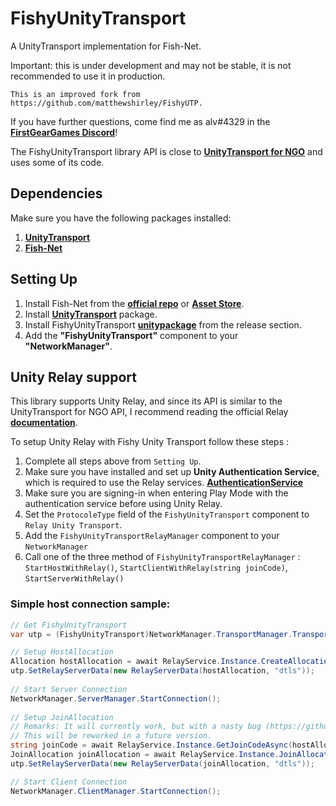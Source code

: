 
# FishyUnityTransport

A UnityTransport implementation for Fish-Net.

Important: this is under development and may not be stable, it is not recommended to use it in production.

	This is an improved fork from https://github.com/matthewshirley/FishyUTP.

If you have further questions, come find me as alv#4329 in the **[FirstGearGames Discord](https://discord.gg/Ta9HgDh4Hj)**!

The FishyUnityTransport library API is close to **[UnityTransport for NGO](https://github.com/Unity-Technologies/com.unity.netcode.gameobjects/tree/develop/com.unity.netcode.gameobjects/Runtime/Transports/UTP)** and uses some of its code.

## Dependencies
Make sure you have the following packages installed:
1. **[UnityTransport](https://docs-multiplayer.unity3d.com/transport/current/install)**
2. **[Fish-Net](https://github.com/FirstGearGames/FishNet)**

## Setting Up
1. Install Fish-Net from the **[official repo](https://github.com/FirstGearGames/FishNet/releases)** or **[Asset Store](https://assetstore.unity.com/packages/tools/network/fish-net-networking-evolved-207815)**.
2. Install **[UnityTransport](https://docs-multiplayer.unity3d.com/transport/current/install)** package.
3. Install FishyUnityTransport **[unitypackage](https://github.com/ooonush/FishyUnityTransport/releases)** from the release section.
4. Add the **"FishyUnityTransport"** component to your **"NetworkManager"**.

## Unity Relay support
This library supports Unity Relay, and since its API is similar to the UnityTransport for NGO API, I recommend reading the official Relay **[documentation](https://docs.unity.com/relay/en/manual/relay-and-ngo)**.

To setup Unity Relay with Fishy Unity Transport follow these steps :
1. Complete all steps above from `Setting Up`.
2. Make sure you have installed and set up **Unity Authentication Service**, which is required to use the Relay services. **[AuthenticationService](https://docs.unity.com/authentication/en/manual/sign-up-for-ugs)**
3. Make sure you are signing-in when entering Play Mode with the authentication service before using Unity Relay.
4. Set the `ProtocoleType` field of the `FishyUnityTransport` component to `Relay Unity Transport`.
5. Add the `FishyUnityTransportRelayManager` component to your `NetworkManager`
6. Call one of the three method of `FishyUnityTransportRelayManager` : `StartHostWithRelay()`, `StartClientWithRelay(string joinCode)`, `StartServerWithRelay()`


### Simple host connection sample:
```csharp
// Get FishyUnityTransport
var utp = (FishyUnityTransport)NetworkManager.TransportManager.Transport;

// Setup HostAllocation
Allocation hostAllocation = await RelayService.Instance.CreateAllocationAsync(4);
utp.SetRelayServerData(new RelayServerData(hostAllocation, "dtls"));
  
// Start Server Connection
NetworkManager.ServerManager.StartConnection();
  
// Setup JoinAllocation
// Remarks: It will currently work, but with a nasty bug (https://github.com/ooonush/FishyUnityTransport/issues/4).
// This will be reworked in a future version.
string joinCode = await RelayService.Instance.GetJoinCodeAsync(hostAllocation.AllocationId);
JoinAllocation joinAllocation = await RelayService.Instance.JoinAllocationAsync(joinCode);
utp.SetRelayServerData(new RelayServerData(joinAllocation, "dtls"));

// Start Client Connection
NetworkManager.ClientManager.StartConnection();
```
